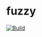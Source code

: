 # fuzzy
[![Build](https://github.com/corootine/fuzzy/actions/workflows/android.yml/badge.svg?branch=master)](https://github.com/corootine/fuzzy/actions/workflows/android.yml)

